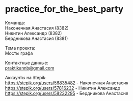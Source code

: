 # practice_for_the_best_party

Команда:  
  Наконечная Анастасия (8382)  
  Никитин Александр (8382)  
  Бердникова Анастасия (8381)  
  
Тема проекта:  
  Мосты графа
  
Контактные данные:  
  praktikannb@gmail.com
  
Аккаунты на Stepik:  
  https://stepik.org/users/56835482 - Наконечная Анастасия  
  https://stepik.org/users/57816232 - Никитин Александр  
  https://stepik.org/users/58232295 - Бердникова Анастасия
